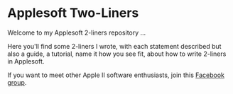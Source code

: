 # Applesoft Two-Liners
Welcome to my Applesoft 2-liners repository ...

Here you'll find some 2-liners I wrote, with each statement described but also a guide, a tutorial, name it how you see fit, about how to write 2-liners in Applesoft.

If you want to meet other Apple II software enthusiasts, join this [Facebook group](https://www.facebook.com/groups/418327412201896).
